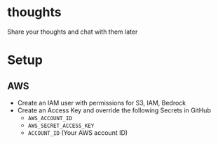 # thoughts
Share your thoughts and chat with them later

# Setup

## AWS 

- Create an IAM user with permissions for S3, IAM, Bedrock
- Create an Access Key and override the following Secrets in GitHub
  - `AWS_ACCOUNT_ID`
  - `AWS_SECRET_ACCESS_KEY`
  - `ACCOUNT_ID` (Your AWS account ID)